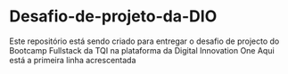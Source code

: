 # Desafio-de-projeto-da-DIO
Este repositório está sendo criado para entregar o desafio de projecto do Bootcamp Fullstack da TQI na plataforma da Digital Innovation One
Aqui está a primeira linha acrescentada
